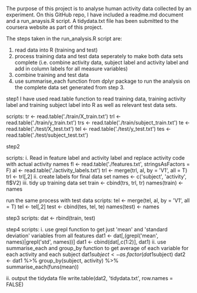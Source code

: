 The purpose of this project is to analyse human activity data collected by an experiment. 
On this GitHub repo, I have included a readme.md document and a run_anaysis.R script. A tidydata.txt file has been submitted to the coursera website as part of this project.

The steps taken in the run_analysis.R script are:
  1. read data into R (training and test)
  2. process training data and test data seperately to make both data sets complete 
  (i.e. combine activity data, subject label and activity label and add in column labels for all measure variables)
  3. combine training and test data
  4. use summarise_each function from dplyr package to run the analysis on the complete data set generated from step 3.
  
step1
I have used read.table function to read training data, training activity label and training subject label into R as well as relevant test data sets.

scripts:
tr <- read.table('./train/X_train.txt')
trl <- read.table('./train/y_train.txt')
trs <- read.table('./train/subject_train.txt')
te <- read.table('./test/X_test.txt')
tel <- read.table('./test/y_test.txt')
tes <- read.table('./test/subject_test.txt')  

step2

scripts:
i. Read in feature label and activity label and replace activity code with actual activity names
fl <- read.table('./features.txt', stringsAsFactors = F)
al <- read.table('./activity_labels.txt')
trl <- merge(trl, al, by = 'V1', all = T)
trl <- trl[,2]
  ii. create labels for final data set
names <- c('subject', 'activity', fl$V2)
  iii. tidy up training data set
train <- cbind(trs, trl, tr)
names(train) <- names 

run the same process with test data
scripts:
tel <- merge(tel, al, by = 'V1', all = T)
tel <- tel[,2]
test <- cbind(tes, tel, te)
names(test) <- names

step3
scripts:
dat <- rbind(train, test)

step4
scripts:
i. use grepl function to get just 'mean' and 'standard deviation' variables from all features
dat1 <- dat[,(grepl('mean', names)|grepl('std', names))]
dat1 <- cbind(dat[,c(1:2)], dat1)
ii. use summarise_each and group_by function to get average of each variable for each activity and each subject
dat1$subject <- as.factor(dat1$subject)
dat2 <- dat1                          %>%
        group_by(subject, activity)   %>%
        summarise_each(funs(mean))

ii. output the tidydata file
write.table(dat2, 'tidydata.txt', row.names = FALSE)








